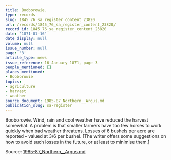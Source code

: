 ```yaml
---
title: Booborowie.
type: records
slug: 1845_76_sa_register_content_23820
url: /records/1845_76_sa_register_content_23820/
record_id: 1845_76_sa_register_content_23820
date: '1871-01-16'
date_display: null
volume: null
issue_number: null
page: '3'
article_type: news
issue_reference: 16 January 1871, page 3
people_mentioned: []
places_mentioned:
- Booborowie
topics:
- agriculture
- harvest
- weather
source_document: 1985-87_Northern__Argus.md
publication_slug: sa-register
---
```


Booborowie.  Wind, rain and cool weather have reduced the harvest somewhat.  A problem is that smaller farmers have too few horses to work quickly when bad weather threatens.  Losses of 6 bushels per acre are reported – valued at 3/6 per bushel.  [The writer offers some suggestions on how to avoid such losses in the future, or at least to minimise them.]

Source: [1985-87_Northern__Argus.md](/downloads/markdown/1985-87_Northern__Argus.md)
